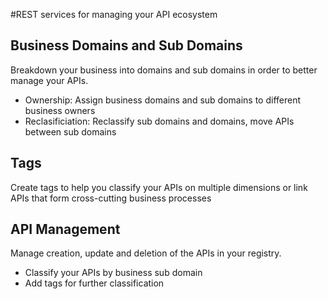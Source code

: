﻿#REST services for managing your API ecosystem

## Business Domains and Sub Domains
Breakdown your business into domains and sub domains in order to better manage your APIs.
 - Ownership: Assign business domains and sub domains to different business owners
 - Reclasificiation: Reclassify sub domains and domains, move APIs between sub domains

## Tags
Create tags to help you classify your APIs on multiple dimensions or link APIs that form cross-cutting business processes

## API Management
Manage creation, update and deletion of the APIs in your registry. 
 - Classify your APIs by business sub domain
 - Add tags for further classification